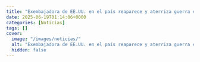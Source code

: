 ```yaml
---
title: "Exembajadora de EE.UU. en el país reaparece y aterriza guerra comercial - “No creo que Trump esté pensando en Chile”"
date: 2025-06-19T01:14:06+0000
categories: [Noticias]
tags: []
cover:
  image: "/images/noticias/"
  alt: "Exembajadora de EE.UU. en el país reaparece y aterriza guerra comercial - “No creo que Trump esté pensando en Chile”"
  hidden: false
---
```



